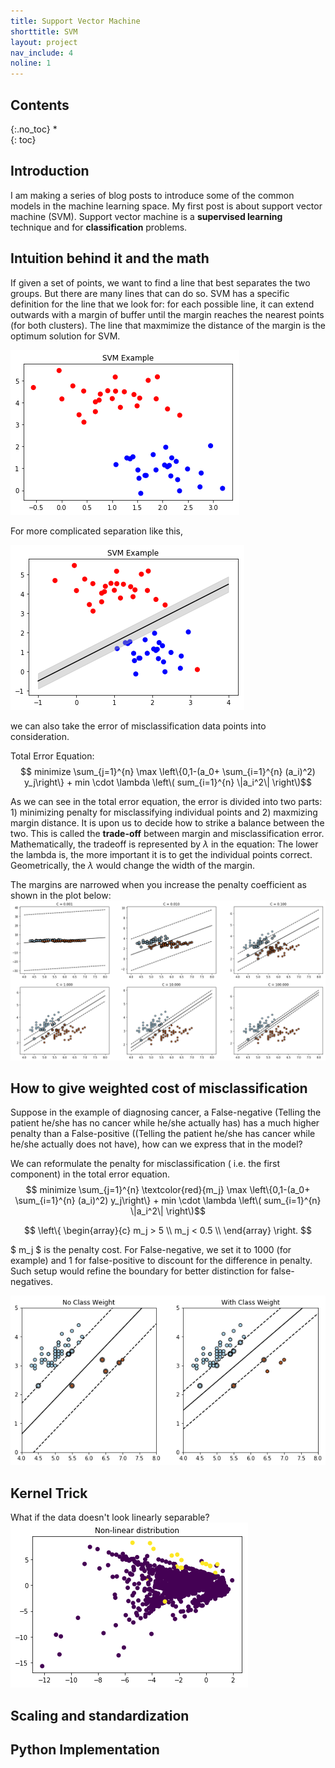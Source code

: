 ```yaml
---
title: Support Vector Machine 
shorttitle: SVM
layout: project
nav_include: 4
noline: 1
---
```

## Contents
{:.no_toc}
*  
{: toc}

## Introduction

I am making a series of blog posts to introduce some of the common models in the machine learning space. My first post is about support vector machine (SVM). Support vector machine is a **supervised learning** technique and for **classification** problems. 

## Intuition behind it and the math

If given a set of points, we want to find a line that best separates the two groups. But there are many lines that can do so. SVM has a specific definition for the line that we look for:
for each possible line, it can extend outwards with a margin of buffer until the margin reaches the nearest points (for both clusters). The line that maxmimize the distance of the margin is the optimum solution for SVM.

![Alt Text](/assets/SVM/plots_0.png)

For more complicated separation like this, 

![Alt Text](/assets/SVM/plots_2.png)

we can also take the error of misclassification data points into consideration. 

Total Error Equation:
$$ minimize  \sum_{j=1}^{n} \max \left\{0,1-(a_0+ \sum_{i=1}^{n} (a_i)^2) y_j\right\} + min \cdot \lambda \left\( sum_{i=1}^{n} \|a_i^2\| \right\)$$

As we can see in the total error equation, the error is divided into two parts: 1) minimizing penalty for misclassifying individual points and 2) maxmizing margin distance. It is upon us to decide how to strike a balance between the two. This is called the **trade-off** between margin and misclassification error. Mathematically, the tradeoff is represented by $\lambda$ in the equation: The lower the lambda is, the more important it is to get the individual points correct. Geometrically, the $\lambda$ would change the width of the margin.

The margins are narrowed when you increase the penalty coefficient as shown in the plot below:
![Alt Text](/assets/SVM/plots_3.png)

## How to give weighted cost of misclassification

Suppose in the example of diagnosing cancer, a False-negative (Telling the patient he/she has no cancer while he/she actually has) has a much higher penalty than a False-positive ((Telling the patient he/she has cancer while he/she actually does not have), how can we express that in the model? 

We can reformulate the penalty for misclassification ( i.e. the first component) in the total error equation. 
$$ minimize  \sum_{j=1}^{n}  \textcolor{red}{m_j} \max \left\{0,1-(a_0+ \sum_{i=1}^{n} (a_i)^2) y_j\right\} + min \cdot \lambda \left\( sum_{i=1}^{n} \|a_i^2\| \right\)$$

$$ \left\{ 
\begin{array}{c}
m_j > 5 \\ 
m_j < 0.5 \\ 
\end{array}
\right. 
$$

$ m_j $ is the penalty cost. For False-negative, we set it to 1000 (for example) and 1 for false-positive to discount for the difference in penalty. Such setup would refine the boundary for better distinction for false-negatives.

![Alt Text](/assets/SVM/plots_4.png)

## Kernel Trick
What if the data doesn't look linearly separable?
![Alt Text](/assets/SVM/plots_5.png)


## Scaling and standardization 

## Python Implementation 


